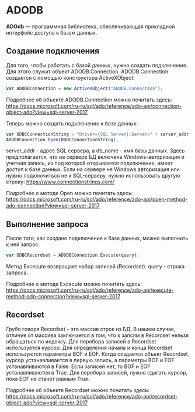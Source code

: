 # ADODB

**ADOdb** — программная библиотека, обеспечивающая прикладной интерфейс доступа к базам данных.

## Создание подключения
Для того, чтобы работать с базой данных, нужно создать подключение. Для этого служит объект ADODB.Connection.
ADODB.Connection создается с помощью конструктора ActiveXObject:

```js
var ADODBConnection = new ActiveXObject("ADODB.Connection");
```
Подробнее об объекте ADODB.Connection можно почитать здесь: https://docs.microsoft.com/ru-ru/sql/ado/reference/ado-api/connection-object-ado?view=sql-server-2017

Теперь можно создать подключение к базе данных:

```js
var ODBCConnectionString = "Driver={SQL Server};Server=" + server_addr + ";Database=" + db_name + ";Trusted_Connection=Yes;";
ADODBConnection.Open(ODBCConnectionString);
```
server_addr - адрес SQL сервера, а db_name - имя базы данных. Здесь предполагается, что на сервере БД включена Windows-авторизация и учетная запись, из под которой открывается подключение, имеет доступ к базе данных.
Если на сервере не Windows авторизация или нужно подключиться не к SQL-серверу, нужно использовать другую строку: https://www.connectionstrings.com/

Подробнее о методе Open можно почитать здесь: https://docs.microsoft.com/ru-ru/sql/ado/reference/ado-api/open-method-ado-connection?view=sql-server-2017

## Выполнение запроса
После того, как создано подключение к базе данных, можно выполнить к ней запрос:

```js
var ODBCRecordset = ADODBConnection.Execute(query);
```
Метод Excecute возвращает набор записей (Recordset).
query - строка запроса.

Подробнее о методе Excecute можно почитать здесь: https://docs.microsoft.com/ru-ru/sql/ado/reference/ado-api/execute-method-ado-connection?view=sql-server-2017

## Recordset
Грубо говоря Recordset - это массив строк из БД. В нашем случае, отличие от массива заключается в том, что к запсям в Recordset нельзя обращаться по индексу. Для перебора записей в Recordset используется курсор. Для определения начала и конца Recordset используются параметры BOF и EOF.
Когда создается объект Recordset, курсор устанавливается в первую запись, а параметры BOF и EOF устанавливаются в False. Если записей нет, то BOF и EOF устанавливаются в True.
Для перебора записей, нужно сдигать курсор, пока EOF не станет равным True.

Подробнее об объекте Recordset можно почитать здесь: https://docs.microsoft.com/ru-ru/sql/ado/reference/ado-api/recordset-object-ado?view=sql-server-2017

## 
